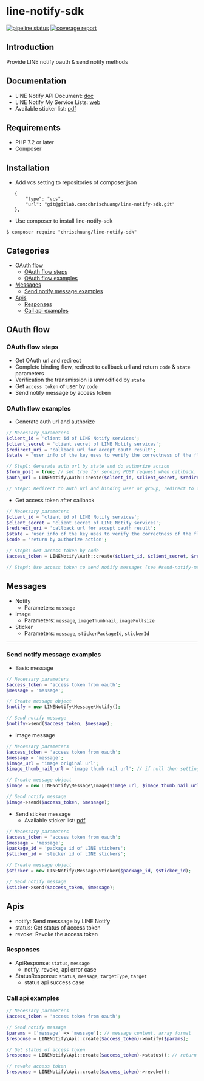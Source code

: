 # line-notify-sdk

[![pipeline status](https://gitlab.com/chrischuang/line-notify-sdk/badges/master/pipeline.svg)](https://gitlab.com/chrischuang/line-notify-sdk/commits/master)
[![coverage report](https://gitlab.com/chrischuang/line-notify-sdk/badges/master/coverage.svg)](https://gitlab.com/chrischuang/line-notify-sdk/commits/master)

## Introduction

Provide LINE notify oauth & send notify methods

## Documentation

 * LINE Notify API Document: [doc](https://notify-bot.line.me/doc/)
 * LINE Notify My Service Lists: [web](https://notify-bot.line.me/my/services/)
 * Available sticker list: [pdf](https://devdocs.line.me/files/sticker_list.pdf)

## Requirements
 * PHP 7.2 or later
 * Composer
 
## Installation
 * Add vcs setting to repositories of composer.json
 ```
    {
        "type": "vcs",
        "url": "git@gitlab.com:chrischuang/line-notify-sdk.git"
    },
```

 * Use composer to install line-notify-sdk
```shell script
$ composer require "chrischuang/line-notify-sdk"
```

## Categories

* [OAuth flow](#oauth-flow)
  * [OAuth flow steps](#oauth-flow-steps)
  * [OAuth flow examples](#oauth-flow-examples)
* [Messages](#Messages)
  * [Send notify message examples](#send-notify-message-examples)
* [Apis](#Apis)
  * [Responses](#Responses)
  * [Call api examples](#call-api-examples)


## OAuth flow
 ### OAuth flow steps
   * Get OAuth url and redirect
   * Complete binding flow, redirect to callback url and return `code` & `state` parameters 
   * Verification the transmission is unmodified by `state`
   * Get `access token` of user by `code`
   * Send notify message by access token
   
 ### OAuth flow examples
  * Generate auth url and authorize
```php
// Necessary parameters
$client_id = 'client id of LINE Notify services';
$client_secret = 'client secret of LINE Notify services';
$redirect_uri = 'callback url for accept oauth result';
$state = 'user info of the key uses to verify the correctness of the flow';

// Step1: Generate auth url by state and do authorize action
$form_post = true; // set true for sending POST request when callback. (GET request is default)
$auth_url = LINENotify\Auth::create($client_id, $client_secret, $redirect_uri)->genAuthUrl($state, $form_post);

// Step2: Redirect to auth url and binding user or group, redirect to callback url and return `code` & `state` parameters
```

  * Get access token after callback
```php
// Necessary parameters
$client_id = 'client id of LINE Notify services';
$client_secret = 'client secret of LINE Notify services';
$redirect_uri = 'callback url for accept oauth result';
$state = 'user info of the key uses to verify the correctness of the flow';
$code = 'return by authorize action';

// Step3: Get access token by code
$access_token = LINENotify\Auth::create($client_id, $client_secret, $redirect_uri)->getAccessToken($code);

// Step4: Use access token to send notify messages (see #send-notify-message-examples)
```


## Messages
 * Notify
   * Parameters: `message`
 * Image
   * Parameters: `message`, `imageThumbnail`, `imageFullsize`
 * Sticker
   * Parameters: `message`, `stickerPackageId`, `stickerId`

---

### Send notify message examples
 * Basic message
```php
// Necessary parameters
$access_token = 'access token from oauth';
$message = 'message';

// Create message object
$notify = new LINENotify\Message\Notify();

// Send notify message
$notify->send($access_token, $message);
```

 * Image message
```php
// Necessary parameters
$access_token = 'access token from oauth';
$message = 'message';
$image_url = 'image original url';
$image_thumb_nail_url = 'image thumb nail url'; // if null then setting by image_url

// Create message object
$image = new LINENotify\Message\Image($image_url, $image_thumb_nail_url);

// Send notify message
$image->send($access_token, $message);
```

 * Send sticker message
   * Available sticker list: [pdf](https://devdocs.line.me/files/sticker_list.pdf)
```php
// Necessary parameters
$access_token = 'access token from oauth';
$message = 'message';
$package_id = 'package id of LINE stickers';
$sticker_id = 'sticker id of LINE stickers';

// Create message object
$sticker = new LINENotify\Message\Sticker($package_id, $sticker_id);

// Send notify message
$sticker->send($access_token, $message);
```

## Apis
 * notify: Send messsage by LINE Notify
 * status: Get status of access token
 * revoke: Revoke the access token
 
### Responses
 * ApiResponse: `status`, `message`
   * notify, revoke, api error case
 * StatusResponse: `status`, `message`, `targetType`, `target`
   * status api success case
   
### Call api examples
```php
// Necessary parameters
$access_token = 'access token from oauth';

// Send notify message
$params = ['message' => 'message']; // message content, array format
$response = LINENotify\Api::create($access_token)->notify($params);

// Get status of access token
$response = LINENotify\Api::create($access_token)->status(); // return StatusResponse object

// revoke access token
$response = LINENotify\Api::create($access_token)->revoke();
```
